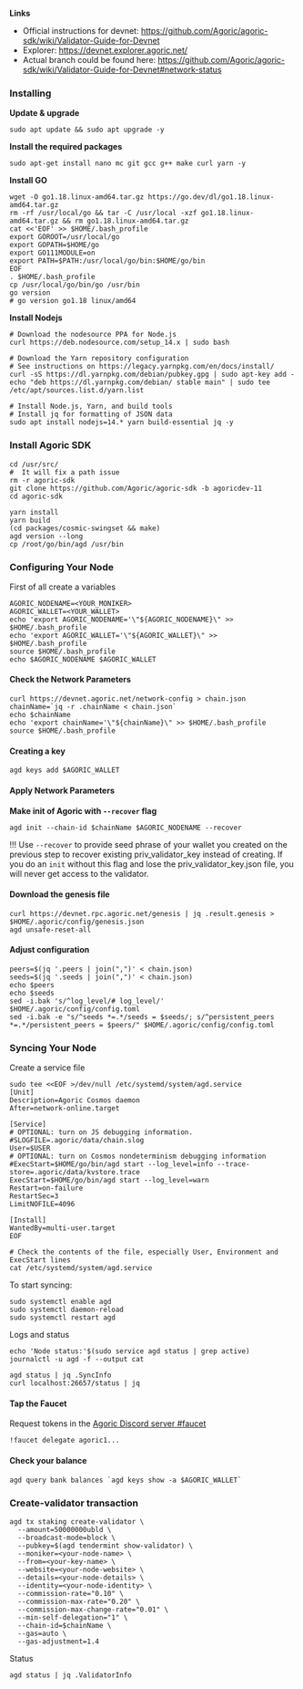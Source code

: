**Links**
- Official instructions for devnet: https://github.com/Agoric/agoric-sdk/wiki/Validator-Guide-for-Devnet
- Explorer: https://devnet.explorer.agoric.net/
- Actual branch could be found here: https://github.com/Agoric/agoric-sdk/wiki/Validator-Guide-for-Devnet#network-status
### Installing
**Update & upgrade**
```
sudo apt update && sudo apt upgrade -y
```
**Install the required packages**
```
sudo apt-get install nano mc git gcc g++ make curl yarn -y
```
**Install GO**
```
wget -O go1.18.linux-amd64.tar.gz https://go.dev/dl/go1.18.linux-amd64.tar.gz
rm -rf /usr/local/go && tar -C /usr/local -xzf go1.18.linux-amd64.tar.gz && rm go1.18.linux-amd64.tar.gz
cat <<'EOF' >> $HOME/.bash_profile
export GOROOT=/usr/local/go
export GOPATH=$HOME/go
export GO111MODULE=on
export PATH=$PATH:/usr/local/go/bin:$HOME/go/bin
EOF
. $HOME/.bash_profile
cp /usr/local/go/bin/go /usr/bin
go version
# go version go1.18 linux/amd64
```
**Install Nodejs**
```
# Download the nodesource PPA for Node.js
curl https://deb.nodesource.com/setup_14.x | sudo bash

# Download the Yarn repository configuration
# See instructions on https://legacy.yarnpkg.com/en/docs/install/
curl -sS https://dl.yarnpkg.com/debian/pubkey.gpg | sudo apt-key add -
echo "deb https://dl.yarnpkg.com/debian/ stable main" | sudo tee /etc/apt/sources.list.d/yarn.list

# Install Node.js, Yarn, and build tools
# Install jq for formatting of JSON data
sudo apt install nodejs=14.* yarn build-essential jq -y
```
### Install Agoric SDK
```
cd /usr/src/ 
#  It will fix a path issue
rm -r agoric-sdk
git clone https://github.com/Agoric/agoric-sdk -b agoricdev-11
cd agoric-sdk

yarn install
yarn build
(cd packages/cosmic-swingset && make)
agd version --long
cp /root/go/bin/agd /usr/bin
```
### Configuring Your Node
First of all create a variables
```
AGORIC_NODENAME=<YOUR_MONIKER>
AGORIC_WALLET=<YOUR_WALLET>
echo 'export AGORIC_NODENAME='\"${AGORIC_NODENAME}\" >> $HOME/.bash_profile
echo 'export AGORIC_WALLET='\"${AGORIC_WALLET}\" >> $HOME/.bash_profile
source $HOME/.bash_profile
echo $AGORIC_NODENAME $AGORIC_WALLET
```
#### Check the Network Parameters
```
curl https://devnet.agoric.net/network-config > chain.json
chainName=`jq -r .chainName < chain.json`
echo $chainName
echo 'export chainName='\"${chainName}\" >> $HOME/.bash_profile
source $HOME/.bash_profile
```
#### Creating a key
```
agd keys add $AGORIC_WALLET
```
#### Apply Network Parameters
**Make init of Agoric with `--recover` flag**
```
agd init --chain-id $chainName $AGORIC_NODENAME --recover
```
!!! Use `--recover` to provide seed phrase of your wallet you created on the previous step to recover existing priv_validator_key instead of creating. 
If you do an `init` without this flag and lose the priv_validator_key.json file, you will never get access to the validator.
#### Download the genesis file
```
curl https://devnet.rpc.agoric.net/genesis | jq .result.genesis > $HOME/.agoric/config/genesis.json 
agd unsafe-reset-all
```
#### Adjust configuration
```
peers=$(jq '.peers | join(",")' < chain.json)
seeds=$(jq '.seeds | join(",")' < chain.json)
echo $peers
echo $seeds
sed -i.bak 's/^log_level/# log_level/' $HOME/.agoric/config/config.toml
sed -i.bak -e "s/^seeds *=.*/seeds = $seeds/; s/^persistent_peers *=.*/persistent_peers = $peers/" $HOME/.agoric/config/config.toml
```
### Syncing Your Node
Create a service file
```
sudo tee <<EOF >/dev/null /etc/systemd/system/agd.service
[Unit]
Description=Agoric Cosmos daemon
After=network-online.target

[Service]
# OPTIONAL: turn on JS debugging information.
#SLOGFILE=.agoric/data/chain.slog
User=$USER
# OPTIONAL: turn on Cosmos nondeterminism debugging information
#ExecStart=$HOME/go/bin/agd start --log_level=info --trace-store=.agoric/data/kvstore.trace
ExecStart=$HOME/go/bin/agd start --log_level=warn
Restart=on-failure
RestartSec=3
LimitNOFILE=4096

[Install]
WantedBy=multi-user.target
EOF

# Check the contents of the file, especially User, Environment and ExecStart lines
cat /etc/systemd/system/agd.service
```
To start syncing:
```
sudo systemctl enable agd
sudo systemctl daemon-reload
sudo systemctl restart agd
```
Logs and status
```
echo 'Node status:'$(sudo service agd status | grep active)
journalctl -u agd -f --output cat

agd status | jq .SyncInfo
curl localhost:26657/status | jq
```
#### Tap the Faucet
Request tokens in the [Agoric Discord server #faucet](https://discord.gg/9nKvca)
```
!faucet delegate agoric1...
```
#### Check your balance
```
agd query bank balances `agd keys show -a $AGORIC_WALLET`
```
### Create-validator transaction
```
agd tx staking create-validator \
  --amount=50000000ubld \
  --broadcast-mode=block \
  --pubkey=$(agd tendermint show-validator) \
  --moniker=<your-node-name> \
  --from=<your-key-name> \
  --website=<your-node-website> \
  --details=<your-node-details> \
  --identity=<your-node-identity> \
  --commission-rate="0.10" \
  --commission-max-rate="0.20" \
  --commission-max-change-rate="0.01" \
  --min-self-delegation="1" \
  --chain-id=$chainName \
  --gas=auto \
  --gas-adjustment=1.4
```
Status
```
agd status | jq .ValidatorInfo
```

